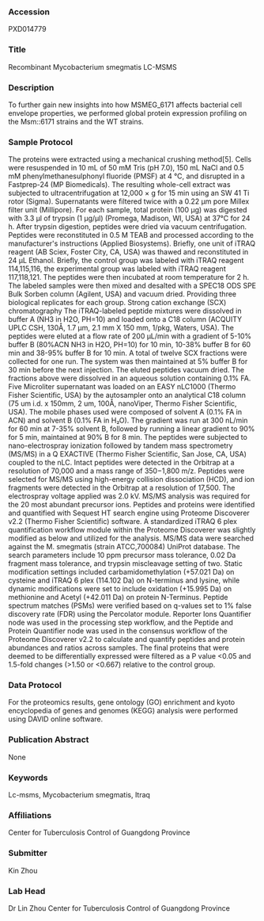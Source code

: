### Accession
PXD014779

### Title
Recombinant Mycobacterium smegmatis LC-MSMS

### Description
To further gain new insights into how MSMEG_6171 affects bacterial cell envelope properties, we performed global protein expression profiling on the Msm::6171 strains and the WT strains.

### Sample Protocol
The proteins were extracted using a mechanical crushing method[5]. Cells were resuspended in 10 mL of 50 mM Tris (pH 7.0), 150 mL NaCl and 0.5 mM phenylmethanesulphonyl fluoride (PMSF) at 4 ℃, and disrupted in a Fastprep-24 (MP Biomedicals). The resulting whole-cell extract was subjected to ultracentrifugation at 12,000 × g for 15 min using an SW 41 Ti rotor (Sigma). Supernatants were filtered twice with a 0.22 μm pore Millex filter unit (Millipore). For each sample, total protein (100 μg) was digested with 3.3 μl of trypsin (1 μg/μl) (Promega, Madison, WI, USA) at 37°C for 24 h. After trypsin digestion, peptides were dried via vacuum centrifugation. Peptides were reconstituted in 0.5 M TEAB and processed according to the manufacturer's instructions (Applied Biosystems). Briefly, one unit of iTRAQ reagent (AB Sciex, Foster City, CA, USA) was thawed and reconstituted in 24 μL Ethanol. Briefly, the control group was labeled with iTRAQ reagent 114,115,116, the experimental group was labeled with iTRAQ reagent 117,118,121. The peptides were then incubated at room temperature for 2 h. The labeled samples were then mixed and desalted with a SPEC18 ODS SPE Bulk Sorben column (Agilent, USA) and vacuum dried. Providing three biological replicates for each group. Strong cation exchange (SCX) chromatography The iTRAQ-labeled peptide mixtures were dissolved in buffer A (NH3 in H2O, PH=10) and loaded onto a C18 column (ACQUITY UPLC CSH, 130Å, 1.7 µm, 2.1 mm X 150 mm, 1/pkg, Waters, USA). The peptides were eluted at a flow rate of 200 μL/min with a gradient of 5-10% buffer B (80%ACN NH3 in H2O, PH=10) for 10 min, 10-38% buffer B for 60 min and 38-95% buffer B for 10 min. A total of twelve SCX fractions were collected for one run. The system was then maintained at 5% buffer B for 30 min before the next injection. The eluted peptides vacuum dried. The fractions above were dissolved in an aqueous solution containing 0.1% FA. Five Microliter supernatant was loaded on an EASY nLC1000 (Thermo Fisher Scientific, USA) by the autosampler onto an analytical C18 column (75 um i.d. x 150mm, 2 um, 100Å, nanoViper, Thermo Fisher Scientific, USA). The mobile phases used were composed of solvent A (0.1% FA in ACN) and solvent B (0.1% FA in H₂O). The gradient was run at 300 nL/min for 60 min at 7-35% solvent B, followed by running a linear gradient to 90% for 5 min, maintained at 90% B for 8 min. The peptides were subjected to nano-electrospray ionization followed by tandem mass spectrometry (MS/MS) in a Q EXACTIVE (Thermo Fisher Scientific, San Jose, CA, USA) coupled to the nLC. Intact peptides were detected in the Orbitrap at a resolution of 70,000 and a mass range of 350−1,800 m/z. Peptides were selected for MS/MS using high-energy collision dissociation (HCD), and ion fragments were detected in the Orbitrap at a resolution of 17,500. The electrospray voltage applied was 2.0 kV. MS/MS analysis was required for the 20 most abundant precursor ions. Peptides and proteins were identified and quantified with Sequest HT search engine using Proteome Discoverer v2.2 (Thermo Fisher Scientific) software. A standardized iTRAQ 6 plex quantification workflow module within the Proteome Discoverer was slightly modified as below and utilized for the analysis. MS/MS data were searched against the M. smegmatis (strain ATCC,700084) UniProt database. The search parameters include 10 ppm precursor mass tolerance, 0.02 Da fragment mass tolerance, and trypsin miscleavage setting of two. Static modification settings included carbamidomethylation (+57.021 Da) on cysteine and iTRAQ 6 plex (114.102 Da) on N-terminus and lysine, while dynamic modifications were set to include oxidation (+15.995 Da) on methionine and Acetyl (+42.011 Da) on protein N-Terminus. Peptide spectrum matches (PSMs) were verified based on q-values set to 1% false discovery rate (FDR) using the Percolator module. Reporter Ions Quantifier node was used in the processing step workflow, and the Peptide and Protein Quantifier node was used in the consensus workflow of the Proteome Discoverer v2.2 to calculate and quantify peptides and protein abundances and ratios across samples. The final proteins that were deemed to be differentially expressed were filtered as a P value <0.05 and 1.5-fold changes (>1.50 or <0.667) relative to the control group.

### Data Protocol
For the proteomics results, gene ontology (GO) enrichment and kyoto encyclopedia of genes and genomes (KEGG) analysis were performed using DAVID online software.

### Publication Abstract
None

### Keywords
Lc-msms, Mycobacterium smegmatis, Itraq

### Affiliations
Center for Tuberculosis Control of Guangdong Province

### Submitter
Kin Zhou

### Lab Head
Dr Lin Zhou
Center for Tuberculosis Control of Guangdong Province


